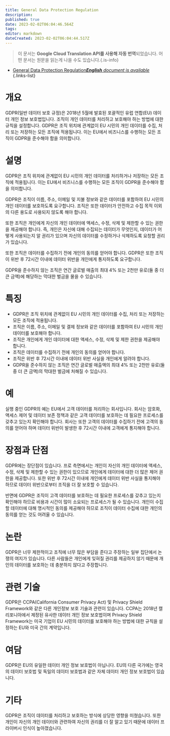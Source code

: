 ```yaml
---
title: General Data Protection Regulation
description: 
published: true
date: 2023-02-02T06:04:46.564Z
tags: 
editor: markdown
dateCreated: 2023-02-02T06:04:44.517Z
---
```


> 이 문서는 **Google Cloud Translation API를 사용해 자동 번역**되었습니다.
어떤 문서는 원문을 읽는게 나을 수도 있습니다.{.is-info}



- [General Data Protection Regulation***English** document is available*](/en/Knowledge-base/Dictionary/general-data-protection-regulation)
{.links-list}


# 개요
GDPR(일반 데이터 보호 규정)은 2018년 5월에 발효된 포괄적인 유럽 연합(EU) 데이터 개인 정보 보호법입니다. 조직이 개인 데이터를 처리하고 보호해야 하는 방법에 대한 규칙을 설정합니다. GDPR은 조직 위치에 관계없이 EU 시민의 개인 데이터를 수집, 처리 또는 저장하는 모든 조직에 적용됩니다. 이는 EU에서 비즈니스를 수행하는 모든 조직이 GDPR을 준수해야 함을 의미합니다.

# 설명
GDPR은 조직 위치에 관계없이 EU 시민의 개인 데이터를 처리하거나 저장하는 모든 조직에 적용됩니다. 이는 EU에서 비즈니스를 수행하는 모든 조직이 GDPR을 준수해야 함을 의미합니다.

GDPR은 조직이 이름, 주소, 이메일 및 지불 정보와 같은 데이터를 포함하여 EU 시민의 개인 데이터를 보호하도록 요구합니다. 조직은 또한 데이터가 안전하고 수집 목적 이외의 다른 용도로 사용되지 않도록 해야 합니다.

또한 조직은 개인에게 자신의 개인 데이터에 액세스, 수정, 삭제 및 제한할 수 있는 권한을 제공해야 합니다. 즉, 개인은 자신에 대해 수집되는 데이터가 무엇인지, 데이터가 어떻게 사용되는지 알 권리가 있으며 자신의 데이터를 수정하거나 삭제하도록 요청할 권리가 있습니다.

또한 조직은 데이터를 수집하기 전에 개인의 동의를 얻어야 합니다. GDPR은 또한 조직이 위반 후 72시간 이내에 데이터 위반을 개인에게 통지하도록 요구합니다.

GDPR을 준수하지 않는 조직은 연간 글로벌 매출의 최대 4% 또는 2천만 유로(둘 중 더 큰 금액)에 해당하는 막대한 벌금을 물을 수 있습니다.

# 특징
* GDPR은 조직 위치에 관계없이 EU 시민의 개인 데이터를 수집, 처리 또는 저장하는 모든 조직에 적용됩니다.
* 조직은 이름, 주소, 이메일 및 결제 정보와 같은 데이터를 포함하여 EU 시민의 개인 데이터를 보호해야 합니다.
* 조직은 개인에게 개인 데이터에 대한 액세스, 수정, 삭제 및 제한 권한을 제공해야 합니다.
* 조직은 데이터를 수집하기 전에 개인의 동의를 얻어야 합니다.
* 조직은 위반 후 72시간 이내에 데이터 위반 사실을 개인에게 알려야 합니다.
* GDPR을 준수하지 않는 조직은 연간 글로벌 매출액의 최대 4% 또는 2천만 유로(둘 중 더 큰 금액)의 막대한 벌금에 처해질 수 있습니다.

# 예
실행 중인 GDPR의 예는 EU에서 고객 데이터를 처리하는 회사입니다. 회사는 암호화, 액세스 제어 및 데이터 보존 정책과 같은 고객 데이터를 보호하는 데 필요한 프로세스를 갖추고 있는지 확인해야 합니다. 회사는 또한 고객의 데이터를 수집하기 전에 고객의 동의를 얻어야 하며 데이터 위반이 발생한 후 72시간 이내에 고객에게 통지해야 합니다.

# 장점과 단점
GDPR에는 장단점이 있습니다. 프로 측면에서는 개인이 자신의 개인 데이터에 액세스, 수정, 삭제 및 제한할 수 있는 권한이 있으므로 개인에게 데이터에 대한 더 많은 제어 권한을 제공합니다. 또한 위반 후 72시간 이내에 개인에게 데이터 위반 사실을 통지해야 하므로 데이터 위반으로부터 조직을 더 잘 보호할 수 있습니다.

반면에 GDPR은 조직이 고객 데이터를 보호하는 데 필요한 프로세스를 갖추고 있는지 확인해야 하므로 비용과 시간이 많이 소요되는 프로세스가 될 수 있습니다. 개인이 수집할 데이터에 대해 명시적인 동의를 제공해야 하므로 조직이 데이터 수집에 대한 개인의 동의를 얻는 것도 어려울 수 있습니다.

# 논란
GDPR은 너무 제한적이고 조직에 너무 많은 부담을 준다고 주장하는 일부 집단에서 논쟁의 여지가 있습니다. 다른 사람들은 개인에게 잊혀질 권리를 제공하지 않기 때문에 개인의 데이터를 보호하는 데 충분하지 않다고 주장합니다.

# 관련 기술
GDPR은 CCPA(California Consumer Privacy Act) 및 Privacy Shield Framework와 같은 다른 개인정보 보호 기술과 관련이 있습니다. CCPA는 2018년 캘리포니아에서 제정된 유사한 데이터 개인 정보 보호법이며 Privacy Shield Framework는 미국 기업이 EU 시민의 데이터를 보호해야 하는 방법에 대한 규칙을 설정하는 EU와 미국 간의 계약입니다.

# 여담
GDPR은 EU의 유일한 데이터 개인 정보 보호법이 아닙니다. EU의 다른 국가에는 영국의 데이터 보호법 및 독일의 데이터 보호법과 같은 자체 데이터 개인 정보 보호법이 있습니다.

# 기타
GDPR은 조직이 데이터를 처리하고 보호하는 방식에 상당한 영향을 미쳤습니다. 또한 개인이 자신의 개인 데이터와 관련하여 자신의 권리를 더 잘 알고 있기 때문에 데이터 프라이버시 인식이 높아졌습니다.
